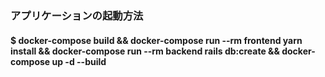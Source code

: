 ### アプリケーションの起動方法
#### $ docker-compose build && docker-compose run --rm frontend yarn install && docker-compose run --rm backend rails db:create && docker-compose up -d --build 